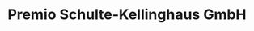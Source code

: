 ---
title: "Premio Schulte-Kellinghaus GmbH"
url: /oberhausen/premio-schulte-kellinghaus-gmbh/
shop: Autowerkstatt
---
